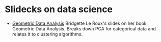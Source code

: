# Slidecks on data science

- [Geometric Data Analysis](./gda-slides-le-roux.pdf) Bridgette Le Roux's slides on her book, Geometric Data Analysis. 
Breaks down PCA for categorical data and relates it to clustering algorithms.
